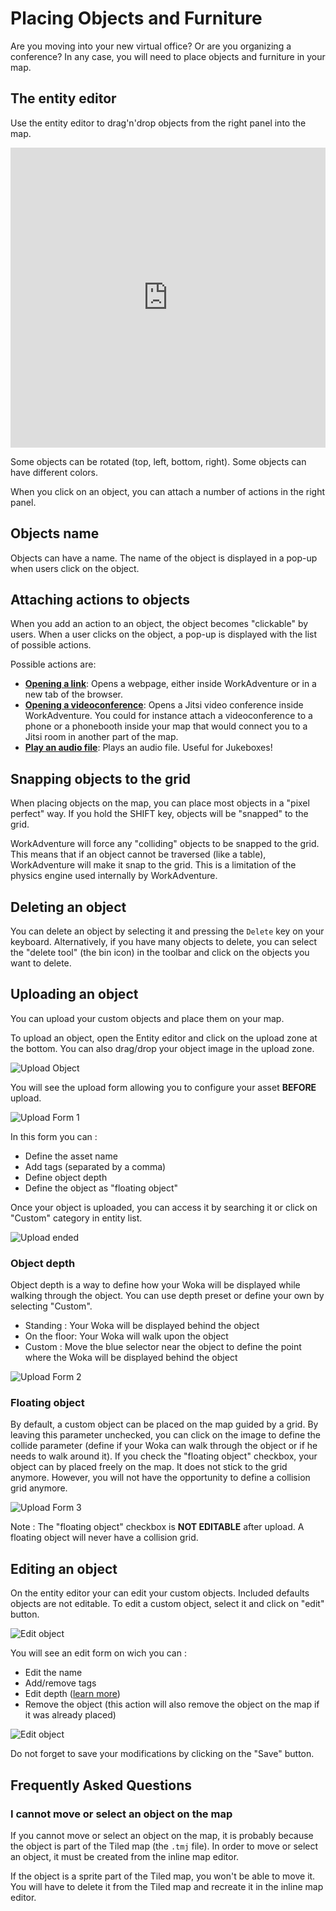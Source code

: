 # Placing Objects and Furniture

Are you moving into your new virtual office? Or are you organizing a conference? In any case, you will need to place
objects and furniture in your map.

## The entity editor

Use the entity editor to drag'n'drop objects from the right panel into the map.

<iframe width="100%" height="480" src="https://www.youtube.com/embed/WfGBxyVctgY?si=-PP8ymTmDRXmWXGd" title="YouTube video player" frameborder="0" allow="accelerometer; autoplay; clipboard-write; encrypted-media; gyroscope; picture-in-picture; web-share; fullscreen" allowfullscreen></iframe>

Some objects can be rotated (top, left, bottom, right).
Some objects can have different colors.

When you click on an object, you can attach a number of actions in the right panel.

## Objects name

Objects can have a name.
The name of the object is displayed in a pop-up when users click on the object.

## Attaching actions to objects

When you add an action to an object, the object becomes "clickable" by users.
When a user clicks on the object, a pop-up is displayed with the list of possible actions.

Possible actions are:

- **[Opening a link](open-link.md)**: Opens a webpage, either inside WorkAdventure or in a new tab of the browser.
- **[Opening a videoconference](jitsi.md)**: Opens a Jitsi video conference inside WorkAdventure. You could for instance attach
  a videoconference to a phone or a phonebooth inside your map that would connect you to a Jitsi room in another
  part of the map.
- **[Play an audio file](play-sound.md)**: Plays an audio file. Useful for Jukeboxes!

## Snapping objects to the grid

When placing objects on the map, you can place most objects in a "pixel perfect" way.
If you hold the SHIFT key, objects will be "snapped" to the grid.

WorkAdventure will force any "colliding" objects to be snapped to the grid. This means that if an object cannot be
traversed (like a table), WorkAdventure will make it snap to the grid. This is a limitation of the physics engine
used internally by WorkAdventure.

## Deleting an object

You can delete an object by selecting it and pressing the `Delete` key on your keyboard.
Alternatively, if you have many objects to delete, you can select the "delete tool" (the bin icon) in the toolbar and
click on the objects you want to delete.

## Uploading an object

You can upload your custom objects and place them on your map.

To upload an object, open the Entity editor and click on the upload zone at the bottom. You can also drag/drop your object image in the upload zone.

![Upload Object](../../images/editor/entity-upload/upload-object.png)

You will see the upload form allowing you to configure your asset <strong>BEFORE</strong> upload.

![Upload Form 1](../../images/editor/entity-upload/upload-form.png)

In this form you can :

- Define the asset name
- Add tags (separated by a comma)
- Define object depth
- Define the object as "floating object"

Once your object is uploaded, you can access it by searching it or click on "Custom" category in entity list.

![Upload ended](../../images/editor/entity-upload/upload-ended.png)

### Object depth

Object depth is a way to define how your Woka will be displayed while walking through the object. You can use depth preset or define your own by selecting "Custom".

- Standing : Your Woka will be displayed behind the object
- On the floor: Your Woka will walk upon the object
- Custom : Move the blue selector near the object to define the point where the Woka will be displayed behind the object

![Upload Form 2](../../images/editor/entity-upload/upload-form-2.png)

### Floating object

By default, a custom object can be placed on the map guided by a grid. By leaving this parameter unchecked, you can click on the image to define the collide parameter (define if your Woka can walk through the object or if he needs to walk around it).
If you check the "floating object" checkbox, your object can by placed freely on the map. It does not stick to the grid anymore. However, you will not have the opportunity to define a collision grid anymore.

![Upload Form 3](../../images/editor/entity-upload/upload-form-3.png)

Note : The "floating object" checkbox is <strong>NOT EDITABLE</strong> after upload. A floating object will never have a collision grid.

## Editing an object

On the entity editor your can edit your custom objects. Included defaults objects are not editable.
To edit a custom object, select it and click on "edit" button.

![Edit object](../../images/editor/entity-edition/edit-object.png)

You will see an edit form on wich you can :

- Edit the name
- Add/remove tags
- Edit depth ([learn more](#object-depth))
- Remove the object (this action will also remove the object on the map if it was already placed)

![Edit object](../../images/editor/entity-edition/edit-object-2.png)

Do not forget to save your modifications by clicking on the "Save" button.

## Frequently Asked Questions

### I cannot move or select an object on the map

If you cannot move or select an object on the map, it is probably because the object is part of the Tiled map (the `.tmj` file).
In order to move or select an object, it must be created from the inline map editor.

If the object is a sprite part of the Tiled map, you won't be able to move it. You will have to delete it from the Tiled
map and recreate it in the inline map editor.
